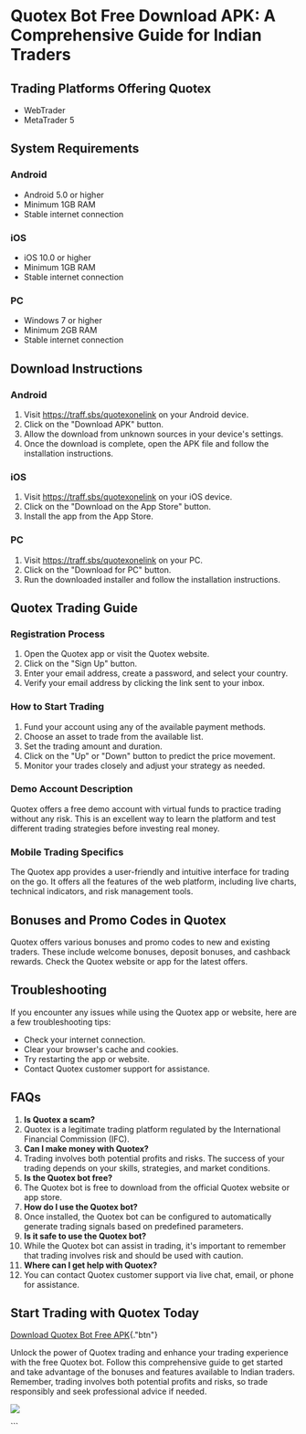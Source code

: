 # Quotex Bot Free Download APK: A Comprehensive Guide for Indian Traders

## Trading Platforms Offering Quotex

-   WebTrader
-   MetaTrader 5

## System Requirements

### Android

-   Android 5.0 or higher
-   Minimum 1GB RAM
-   Stable internet connection

### iOS

-   iOS 10.0 or higher
-   Minimum 1GB RAM
-   Stable internet connection

### PC

-   Windows 7 or higher
-   Minimum 2GB RAM
-   Stable internet connection

## Download Instructions

### Android

1.  Visit https://traff.sbs/quotexonelink on your Android device.
2.  Click on the "Download APK" button.
3.  Allow the download from unknown sources in your device\'s settings.
4.  Once the download is complete, open the APK file and follow the
    installation instructions.

### iOS

1.  Visit https://traff.sbs/quotexonelink on your iOS device.
2.  Click on the "Download on the App Store" button.
3.  Install the app from the App Store.

### PC

1.  Visit https://traff.sbs/quotexonelink on your PC.
2.  Click on the "Download for PC" button.
3.  Run the downloaded installer and follow the installation
    instructions.

## Quotex Trading Guide

### Registration Process

1.  Open the Quotex app or visit the Quotex website.
2.  Click on the "Sign Up" button.
3.  Enter your email address, create a password, and select your
    country.
4.  Verify your email address by clicking the link sent to your inbox.

### How to Start Trading

1.  Fund your account using any of the available payment methods.
2.  Choose an asset to trade from the available list.
3.  Set the trading amount and duration.
4.  Click on the "Up" or "Down" button to predict the price
    movement.
5.  Monitor your trades closely and adjust your strategy as needed.

### Demo Account Description

Quotex offers a free demo account with virtual funds to practice trading
without any risk. This is an excellent way to learn the platform and
test different trading strategies before investing real money.

### Mobile Trading Specifics

The Quotex app provides a user-friendly and intuitive interface for
trading on the go. It offers all the features of the web platform,
including live charts, technical indicators, and risk management tools.

## Bonuses and Promo Codes in Quotex

Quotex offers various bonuses and promo codes to new and existing
traders. These include welcome bonuses, deposit bonuses, and cashback
rewards. Check the Quotex website or app for the latest offers.

## Troubleshooting

If you encounter any issues while using the Quotex app or website, here
are a few troubleshooting tips:

-   Check your internet connection.
-   Clear your browser\'s cache and cookies.
-   Try restarting the app or website.
-   Contact Quotex customer support for assistance.

## FAQs

1.  **Is Quotex a scam?**
2.  Quotex is a legitimate trading platform regulated by the
    International Financial Commission (IFC).
3.  **Can I make money with Quotex?**
4.  Trading involves both potential profits and risks. The success of
    your trading depends on your skills, strategies, and market
    conditions.
5.  **Is the Quotex bot free?**
6.  The Quotex bot is free to download from the official Quotex website
    or app store.
7.  **How do I use the Quotex bot?**
8.  Once installed, the Quotex bot can be configured to automatically
    generate trading signals based on predefined parameters.
9.  **Is it safe to use the Quotex bot?**
10. While the Quotex bot can assist in trading, it\'s important to
    remember that trading involves risk and should be used with caution.
11. **Where can I get help with Quotex?**
12. You can contact Quotex customer support via live chat, email, or
    phone for assistance.

## Start Trading with Quotex Today

[Download Quotex Bot Free
APK](\%22https://traff.sbs/quotexonelink\%22){."btn"}

Unlock the power of Quotex trading and enhance your trading experience
with the free Quotex bot. Follow this comprehensive guide to get started
and take advantage of the bonuses and features available to Indian
traders. Remember, trading involves both potential profits and risks, so
trade responsibly and seek professional advice if needed.

[![](https://static.quotex.io/files/1_en/300_250.jpg)](https://traff.sbs/brokerqxsignupf)

\`\`\`

